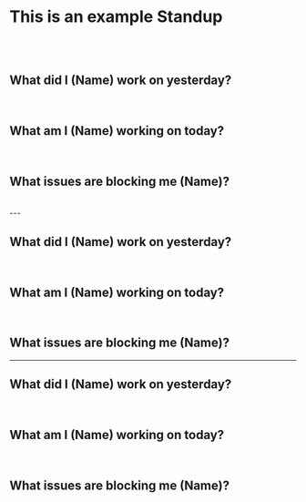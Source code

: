 # This is an example Standup 
<br>
<br>

## What did I (Name) work on yesterday?
<br>

## What am I (Name) working on today?
<br>

## What issues are blocking me (Name)?
<br>
---

## What did I (Name) work on yesterday?
<br>

## What am I (Name) working on today?
<br>

## What issues are blocking me (Name)?
---
## What did I (Name) work on yesterday?
<br>

## What am I (Name) working on today?
<br>


## What issues are blocking me (Name)?